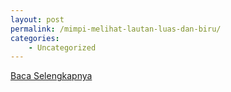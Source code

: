 ```yaml
---
layout: post
permalink: /mimpi-melihat-lautan-luas-dan-biru/
categories:
    - Uncategorized
---
```


[Baca Selengkapnya](/02)